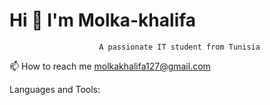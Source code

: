 #                           Hi 👋 I'm Molka-khalifa
                        A passionate IT student from Tunisia
📫 How to reach me molkakhalifa127@gmail.com

Languages and Tools:

